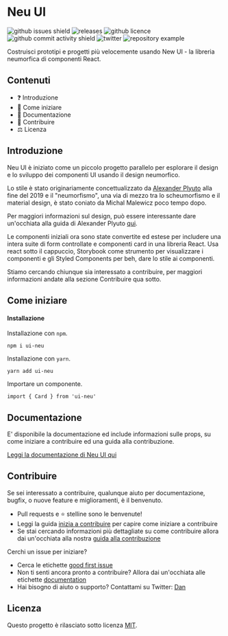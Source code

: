 # Neu UI

![github issues shield](https://img.shields.io/github/issues/daniel-norris/neumorphic_design)
![releases](https://img.shields.io/github/v/release/daniel-norris/neu_ui?include_prereleases)
![github licence](https://img.shields.io/github/license/daniel-norris/neu_ui)
![github commit activity shield](https://img.shields.io/github/commit-activity/m/daniel-norris/neumorphic_design)
![twitter](https://img.shields.io/twitter/follow/danielpnorris)
![repository example](src/demo.gif)

Costruisci prototipi e progetti più velocemente usando New UI - la libreria neumorfica di componenti React.

## Contenuti

- ❓ Introduzione
- 🚀 Come iniziare
- 📝 Documentazione
- 👏 Contribuire
- ⚖️ Licenza

## Introduzione

Neu UI è iniziato come un piccolo progetto parallelo per esplorare il design e lo sviluppo dei componenti UI usando il design neumorfico.

Lo stile è stato originariamente concettualizzato da [Alexander Plyuto](https://dribbble.com/alexplyuto) alla fine del 2019 e il "neumorfismo", una via di mezzo tra lo scheumorfismo e il material design, è stato coniato da Michal Malewicz poco tempo dopo.

Per maggiori informazioni sul design, può essere interessante dare un'occhiata alla guida di Alexander Plyuto [qui](https://www.figma.com/file/J1uPSOY5k577mDpSfGFven/Neomorphism-Guide-2.0-%7C-Original?node-id=26580%3A1425).

Le componenti iniziali ora sono state convertite ed estese per includere una intera suite di form controllate e componenti card in una libreria React. Usa react sotto il cappuccio, Storybook come strumento per visualizzare i componenti e gli Styled Components per beh, dare lo stile ai componenti.

Stiamo cercando chiunque sia interessato a contribuire, per maggiori informazioni andate alla sezione Contribuire qua sotto.

## Come iniziare

#### Installazione

Installazione con `npm`.

```
npm i ui-neu
```

Installazione con `yarn`.

```
yarn add ui-neu
```

Importare un componente.

```
import { Card } from 'ui-neu'
```

## Documentazione

E' disponibile la documentazione ed include informazioni sulle props, su come iniziare a contribuire ed una guida alla contribuzione.

[Leggi la documentazione di Neu UI qui](https://ui-neu.netlify.app/)

## Contribuire

Se sei interessato a contribuire, qualunque aiuto per documentazione, bugfix, o nuove feature e miglioramenti, è il benvenuto.

- Pull requests e ⭐ stelline sono le benvenute!
- Leggi la guida [inizia a contribuire](CONTRIBUTING.md) per capire come iniziare a contribuire
- Se stai cercando informazioni più dettagliate su come contribuire allora dai un'occhiata alla nostra [guida alla contribuzione](CONTRIBUTING_GUIDE.md)

Cerchi un issue per iniziare?

- Cerca le etichette [good first issue](https://github.com/daniel-norris/neu_ui/labels/good%20first%20issue)
- Non ti senti ancora pronto a contribuire? Allora dai un'occhiata alle etichette [documentation](https://github.com/daniel-norris/neu_ui/labels/documentation)
- Hai bisogno di aiuto o supporto? Contattami su Twitter: [Dan](https://twitter.com/danielpnorris)

## Licenza

Questo progetto è rilasciato sotto licenza [MIT](/LICENCE).
